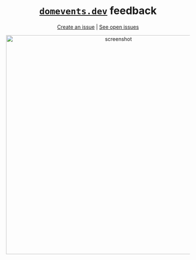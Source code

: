 <div align="center">

# [`domevents.dev`](https://domevents.dev) feedback

[Create an issue](https://github.com/alexreardon/domevents-feedback/issues/new/choose) | [See open issues](https://github.com/alexreardon/domevents-feedback/issues)

<img width="600" alt="screenshot" src="https://user-images.githubusercontent.com/2182637/97559325-63803b80-1a31-11eb-8e8a-839bfa7f12de.png">

</div>